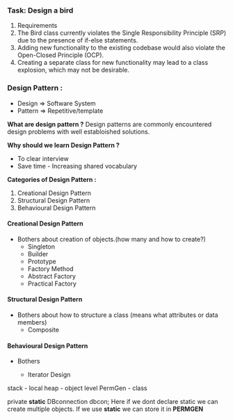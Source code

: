### Task: Design a bird

1. Requirements
2. The Bird class currently violates the Single Responsibility Principle (SRP) due to the presence of if-else statements.
3. Adding new functionality to the existing codebase would also violate the Open-Closed Principle (OCP).
4. Creating a separate class for new functionality may lead to a class explosion, which may not be desirable.


### Design Pattern :
* Design => Software System 
* Pattern => Repetitive/template

**What are design pattern ?** 
Design patterns are commonly encountered design problems with well establoished solutions.

**Why should we learn Design Pattern ?**
* To clear interview
* Save time - Increasing shared vocabulary

**Categories of Design Pattern :**
1. Creational Design Pattern
2. Structural Design Pattern
3. Behavioural Design Pattern

#### Creational Design Pattern
* Bothers about creation of objects.(how many and how to create?)
    - Singleton
    - Builder
    - Prototype
    - Factory Method
    - Abstract Factory
    - Practical Factory

#### Structural Design Pattern
* Bothers about how to structure a class (means what attributes or data members)
    - Composite 

#### Behavioural Design Pattern
*  Bothers 

    - Iterator Design 

stack - local 
heap - object level
PermGen - class 

private **static** DBconnection dbcon;
Here if we dont declare static we can create multiple objects.
If we use **static** we can store it in **PERMGEN**